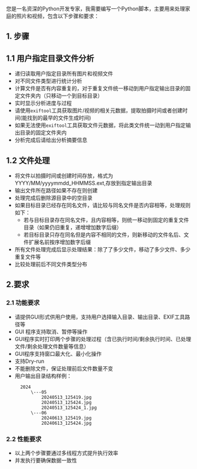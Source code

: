 您是一名资深的Python开发专家，我需要编写一个Python脚本，主要用来处理家庭的照片和视频，包含以下步骤和要求：

## 1. 步骤

## 1.1 用户指定目录文件分析
- 递归读取用户指定目录所有图片和视频文件
- 对不同文件类型进行统计分析
- 计算文件是否有内容重复的，对于重复文件统一移动到用户指定输出目录的固定文件夹内（只移动一个到目标目录）
- 实时显示分析进度与过程
- 请使用`exiftool`工具获取图片/视频的相关元数据，提取拍摄时间或者创建时间(能找到的最早的文件生成时间)
- 如果无法使用`exiftool`工具获取文件元数据，将此类文件统一动到用户指定输出目录的固定文件夹内
- 分析完成后请给出分析摘要信息

## 1.2 文件处理
- 将文件以拍摄时间或创建时间存放，格式为YYYY/MM/yyyymmdd_HHMMSS.ext,存放到指定输出目录
- 输出文件所在路径如果不存在则创建
- 处理完成后删除源目录中的空目录
- 如果目标目录已经存在同名文件，请比较与同名文件是否内容相等，处理规则如下：
  - 若与目标目录存在同名文件，且内容相等，则统一移动到固定的重复文件目录（如果仍旧重复，递增增加数字后缀）
  - 若目标目录只存在同名但是内容不相同的文件，则新移动的文件名后、文件扩展名前按序增加数字后缀
- 所有文件处理完成后显示处理结果：除了了多少文件，移动了多少文件、多少重复文件等
- 比较处理前后不同文件类型分布

## 2.要求

### 2.1 功能要求
- 请提供GUI形式供用户使用，支持用户选择输入目录、输出目录、EXIF工具路径等
- GUI 程序支持取消、暂停等操作
- GUI程序实时打印两个步骤的处理过程（含已执行时间/剩余执行时间、已处理文件/剩余处理文件数量等信息）
- GUI程序支持窗口最大化、最小化操作
- 支持Dry-run
- 不能删除文件，保证处理前后文件数量不变
- 用户输出目录结构样例：
  ```
    2024
        \---05
            20240513_125419.jpg
            20240513_125424.jpg
            20240513_125424_1.jpg
        \---06
            20240613_125419.jpg
            20240613_125424.jpg
  ```

### 2.2 性能要求
- 以上两个步骤要通过多线程方式提升执行效率
- 并发执行要确保数据一致性